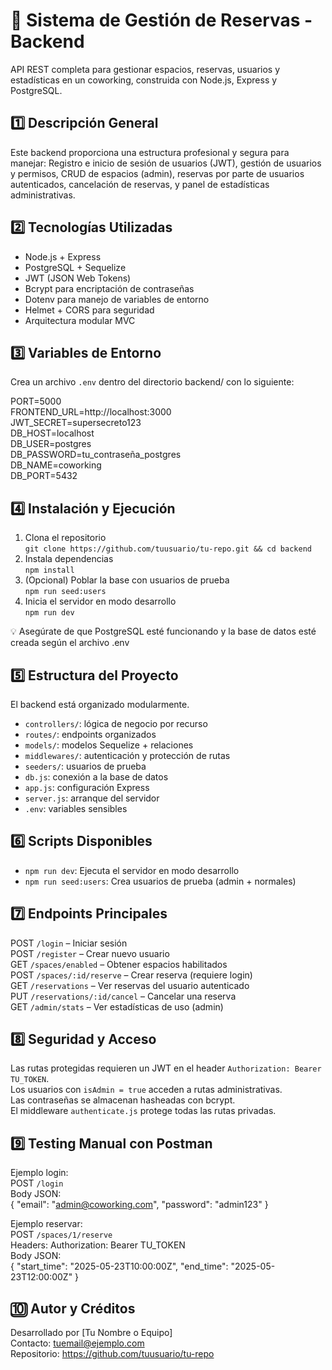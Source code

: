 # 🏢 Sistema de Gestión de Reservas - Backend

API REST completa para gestionar espacios, reservas, usuarios y estadísticas en un coworking, construida con Node.js, Express y PostgreSQL.

## 1️⃣ Descripción General
Este backend proporciona una estructura profesional y segura para manejar: Registro e inicio de sesión de usuarios (JWT), gestión de usuarios y permisos, CRUD de espacios (admin), reservas por parte de usuarios autenticados, cancelación de reservas, y panel de estadísticas administrativas.

## 2️⃣ Tecnologías Utilizadas
- Node.js + Express  
- PostgreSQL + Sequelize  
- JWT (JSON Web Tokens)  
- Bcrypt para encriptación de contraseñas  
- Dotenv para manejo de variables de entorno  
- Helmet + CORS para seguridad  
- Arquitectura modular MVC  

## 3️⃣ Variables de Entorno
Crea un archivo `.env` dentro del directorio backend/ con lo siguiente:

PORT=5000  
FRONTEND_URL=http://localhost:3000  
JWT_SECRET=supersecreto123  
DB_HOST=localhost  
DB_USER=postgres  
DB_PASSWORD=tu_contraseña_postgres  
DB_NAME=coworking  
DB_PORT=5432  

## 4️⃣ Instalación y Ejecución
1. Clona el repositorio  
   `git clone https://github.com/tuusuario/tu-repo.git && cd backend`  
2. Instala dependencias  
   `npm install`  
3. (Opcional) Poblar la base con usuarios de prueba  
   `npm run seed:users`  
4. Inicia el servidor en modo desarrollo  
   `npm run dev`  

💡 Asegúrate de que PostgreSQL esté funcionando y la base de datos esté creada según el archivo .env

## 5️⃣ Estructura del Proyecto
El backend está organizado modularmente.  
- `controllers/`: lógica de negocio por recurso  
- `routes/`: endpoints organizados  
- `models/`: modelos Sequelize + relaciones  
- `middlewares/`: autenticación y protección de rutas  
- `seeders/`: usuarios de prueba  
- `db.js`: conexión a la base de datos  
- `app.js`: configuración Express  
- `server.js`: arranque del servidor  
- `.env`: variables sensibles  

## 6️⃣ Scripts Disponibles
- `npm run dev`: Ejecuta el servidor en modo desarrollo  
- `npm run seed:users`: Crea usuarios de prueba (admin + normales)

## 7️⃣ Endpoints Principales
POST `/login` – Iniciar sesión  
POST `/register` – Crear nuevo usuario  
GET `/spaces/enabled` – Obtener espacios habilitados  
POST `/spaces/:id/reserve` – Crear reserva (requiere login)  
GET `/reservations` – Ver reservas del usuario autenticado  
PUT `/reservations/:id/cancel` – Cancelar una reserva  
GET `/admin/stats` – Ver estadísticas de uso (admin)

## 8️⃣ Seguridad y Acceso
Las rutas protegidas requieren un JWT en el header `Authorization: Bearer TU_TOKEN`.  
Los usuarios con `isAdmin = true` acceden a rutas administrativas.  
Las contraseñas se almacenan hasheadas con bcrypt.  
El middleware `authenticate.js` protege todas las rutas privadas.

## 9️⃣ Testing Manual con Postman
Ejemplo login:  
POST `/login`  
Body JSON:  
{ "email": "admin@coworking.com", "password": "admin123" }  

Ejemplo reservar:  
POST `/spaces/1/reserve`  
Headers: Authorization: Bearer TU_TOKEN  
Body JSON:  
{ "start_time": "2025-05-23T10:00:00Z", "end_time": "2025-05-23T12:00:00Z" }

## 🔟 Autor y Créditos
Desarrollado por [Tu Nombre o Equipo]  
Contacto: tuemail@ejemplo.com  
Repositorio: https://github.com/tuusuario/tu-repo

